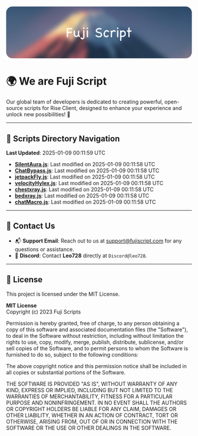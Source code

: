 ![Banner](.github/b.webp)

# 🌍 **We are Fuji Script**

Our global team of developers is dedicated to creating powerful, open-source scripts for Rise Client, designed to enhance your experience and unlock new possibilities! 🌟

---
<!-- SCRIPTS_NAVIGATION_START -->
## 📂 **Scripts Directory Navigation**

**Last Updated**: 2025-01-09 00:11:59 UTC

- **[SilentAura.js](scripts/SilentAura.js)**: Last modified on 2025-01-09 00:11:58 UTC
- **[ChatBypass.js](scripts/ChatBypass.js)**: Last modified on 2025-01-09 00:11:58 UTC
- **[jetpackFly.js](scripts/jetpackFly.js)**: Last modified on 2025-01-09 00:11:58 UTC
- **[velocityHylex.js](scripts/velocityHylex.js)**: Last modified on 2025-01-09 00:11:58 UTC
- **[chestxray.js](scripts/chestxray.js)**: Last modified on 2025-01-09 00:11:58 UTC
- **[bedxray.js](scripts/bedxray.js)**: Last modified on 2025-01-09 00:11:58 UTC
- **[chatMacro.js](scripts/chatMacro.js)**: Last modified on 2025-01-09 00:11:58 UTC

<!-- SCRIPTS_NAVIGATION_END -->

---

## 💬 **Contact Us**  
- 📬 **Support Email**: Reach out to us at [support@fujiscript.com](mailto:support@fujiscript.com) for any questions or assistance.  
- 💬 **Discord**: Contact **Leo728** directly at `Discord@leo728`.

---

## 📜 **License**

This project is licensed under the MIT License.  

**MIT License**  
Copyright (c) 2023 Fuji Scripts  

Permission is hereby granted, free of charge, to any person obtaining a copy of this software and associated documentation files (the "Software"), to deal in the Software without restriction, including without limitation the rights to use, copy, modify, merge, publish, distribute, sublicense, and/or sell copies of the Software, and to permit persons to whom the Software is furnished to do so, subject to the following conditions:  

The above copyright notice and this permission notice shall be included in all copies or substantial portions of the Software.  

THE SOFTWARE IS PROVIDED "AS IS", WITHOUT WARRANTY OF ANY KIND, EXPRESS OR IMPLIED, INCLUDING BUT NOT LIMITED TO THE WARRANTIES OF MERCHANTABILITY, FITNESS FOR A PARTICULAR PURPOSE AND NONINFRINGEMENT. IN NO EVENT SHALL THE AUTHORS OR COPYRIGHT HOLDERS BE LIABLE FOR ANY CLAIM, DAMAGES OR OTHER LIABILITY, WHETHER IN AN ACTION OF CONTRACT, TORT OR OTHERWISE, ARISING FROM, OUT OF OR IN CONNECTION WITH THE SOFTWARE OR THE USE OR OTHER DEALINGS IN THE SOFTWARE.  
